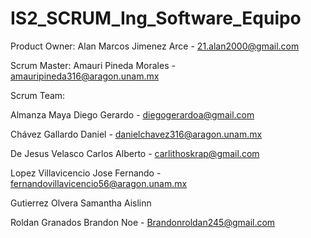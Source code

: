 # IS2_SCRUM_Ing_Software_Equipo

Product Owner: Alan Marcos Jimenez Arce - 21.alan2000@gmail.com

Scrum Master: Amauri Pineda Morales - amauripineda316@aragon.unam.mx

Scrum Team:

Almanza Maya Diego Gerardo - diegogerardoa@gmail.com

Chávez Gallardo Daniel - danielchavez316@aragon.unam.mx

De Jesus Velasco Carlos Alberto - carlithoskrap@gmail.com

Lopez Villavicencio Jose Fernando - fernandovillavicencio56@aragon.unam.mx

Gutierrez Olvera Samantha Aislinn

Roldan Granados Brandon Noe - Brandonroldan245@gmail.com
